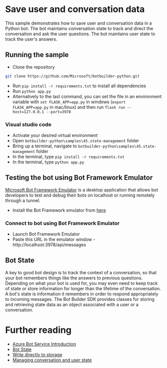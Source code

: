 # Save user and conversation data

This sample demonstrates how to save user and conversation data in a Python bot.
The bot maintains conversation state to track and direct the conversation and ask the user questions.
The bot maintains user state to track the user's answers.

## Running the sample
- Clone the repository
```bash
git clone https://github.com/Microsoft/botbuilder-python.git
```
- Run `pip install -r requirements.txt` to install all dependencies
- Run `python app.py`
- Alternatively to the last command, you can set the file in an environment variable with `set FLASK_APP=app.py` in windows (`export FLASK_APP=app.py` in mac/linux) and then run `flask run --host=127.0.0.1 --port=3978`


### Visual studio code
- Activate your desired virtual environment
- Open `botbuilder-python\samples\45.state-management` folder
- Bring up a terminal, navigate to `botbuilder-python\samples\45.state-management` folder
- In the terminal, type `pip install -r requirements.txt`
- In the terminal, type `python app.py`

## Testing the bot using Bot Framework Emulator
[Microsoft Bot Framework Emulator](https://github.com/microsoft/botframework-emulator) is a desktop application that allows bot developers to test and debug their bots on localhost or running remotely through a tunnel.

- Install the Bot Framework emulator from [here](https://github.com/Microsoft/BotFramework-Emulator/releases)

### Connect to bot using Bot Framework Emulator
- Launch Bot Framework Emulator
- Paste this URL in the emulator window - http://localhost:3978/api/messages


## Bot State

A key to good bot design is to track the context of a conversation, so that your bot remembers things like the answers to previous questions. Depending on what your bot is used for, you may even need to keep track of state or store information for longer than the lifetime of the conversation. A bot's state is information it remembers in order to respond appropriately to incoming messages. The Bot Builder SDK provides classes for storing and retrieving state data as an object associated with a user or a conversation.

# Further reading

- [Azure Bot Service Introduction](https://docs.microsoft.com/en-us/azure/bot-service/bot-service-overview-introduction?view=azure-bot-service-4.0)
- [Bot State](https://docs.microsoft.com/en-us/azure/bot-service/bot-builder-storage-concept?view=azure-bot-service-4.0)
- [Write directly to storage](https://docs.microsoft.com/en-us/azure/bot-service/bot-builder-howto-v4-storage?view=azure-bot-service-4.0&tabs=csharpechorproperty%2Ccsetagoverwrite%2Ccsetag)
- [Managing conversation and user state](https://docs.microsoft.com/en-us/azure/bot-service/bot-builder-howto-v4-state?view=azure-bot-service-4.0)